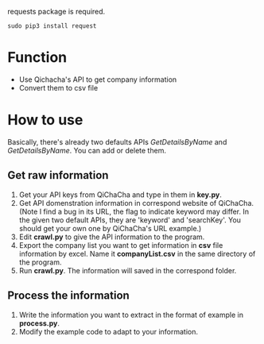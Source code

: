requests package is required.

`sudo pip3 install request`
# Function
* Use Qichacha's API to get company information
* Convert them to csv file

# How to use
Basically, there's already two defaults APIs *GetDetailsByName* and *GetDetailsByName*.
You can add or delete them.
## Get raw information
1. Get your API keys from QiChaCha and type in them in **key.py**.
2. Get API domenstration information in correspond website of QiChaCha.(Note I find a bug in its URL, the flag to indicate keyword may differ. In the given two default APIs, they are 'keyword' and 'searchKey'. You should get your own one by QiChaCha's URL example.)
3. Edit **crawl.py** to give the API information to the program.
4. Export the company list you want to get information in **csv** file information by excel. Name it **companyList.csv** in the same directory of the program.
5. Run **crawl.py**. The information will saved in the correspond folder.
## Process the information
1. Write the information you want to extract in the format of example in **process.py**.
2. Modify the example code to adapt to your information.


